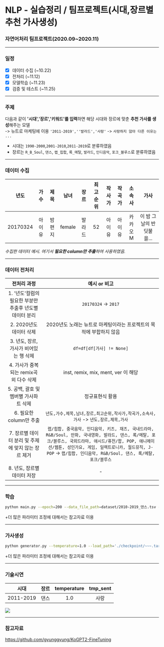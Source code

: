 # NLP - 실습정리 / 팀프로젝트(시대,장르별 추천 가사생성)
### 자연어처리 팀프로젝트(2020.09~2020.11)
-------


### 일정

 - [x] 데이터 수집 (~10.22)
 - [x] 전처리 (~11.12)
 - [x] 모델학습 (~11.23)
 - [x] 검증 및 테스트 (~11.25)

-------
### 주제

다음과 같이 **'시대','장르','키워드'를 입력**하면 해당 시대와 장르에 맞춘 **추천 가사를 생성**해주는 모델 <br>
-> 뉴트로 마케팅에 이용
`'2011-2019',''발라드','사랑'` -> `사랑하지 않아 다른 이유는 ...`
 - 시대는 `1990-2000`,`2001-2010`,`2011-2019`로 분류하였음
 - 장르는 `R_B_Soul`, `댄스`, `랩_힙합`, `록_메탈`, `발라드`, `인디음악`, `포크_블루스`로 분류하였음

--------


### 데이터 수집
|년도|가수|제목|남녀|장르|최고순위|작사가|작곡가|소속사|가사|
|:---:|:---:|:---:|:---:|:---:|:---:|:---:|:---:|:---:|:---:|
|20170324|아이유|밤편지|female|발라드|52|아이유|아이유|카카오M|이 밤 그날의 반딧불을...|

*수집한 데이터 예시. 여기서 **필요한 column만 추출**하여 사용하였음.* <br>

-----------
### 데이터 전처리
|전처리 과정|예시 or 비고|
|:---:|:---:|
|1. '년도'컬럼의 필요한 부분만 추출후 년도별 데이터 분리| `20170324` -> `2017`|
|2. 2020년도 데이터 삭제|2020년도 노래는 뉴트로 마케팅이라는 프로젝트의 목적에 부합하지 않음|
|3. 년도, 장르, 가사가 비어있는 행 삭제|`df=df[df[가사] != None]`|
|4. 가사가 중복되는 remix곡 외 다수 삭제|inst, remix, mix, ment, ver 이 해당|
|5. 공백, 괄호 및 멤버별 가사파트 삭제|정규표현식 활용|
|6. 필요한 column만 추출|`년도,가수,제목,남녀,장르,최고순위,작사가,작곡가,소속사,가사` -> `년도,장르,제목,가사`|
|7. 장르별 데이터 분리 및 주제에 맞지 않는 장르 제거|`랩/힙합, 중국음악, 인디음악, 키즈, 재즈, 국내드라마, R&B/Soul, 만화, 국내영화, 발라드, 댄스, 록/메탈, 포크/블루스, 국외드라마, 애시드/퓨전/팝, POP, 애니메이션/웹툰, 성인가요, 게임, 일렉트로니카, 월드뮤직, J-POP` -> `랩/힙합, 인디음악, R&B/Soul, 댄스, 록/메탈, 포크/블루스`|
|8. 년도, 장르별 데이터 저장|-|

----------

### 학습

```sh
python main.py --epoch=200 --data_file_path=dataset/2010-2019_댄스.tsv --save_path=./checkpoint/ --load_path=./checkpoint/~~~.tar batch_size=1
```
+더 많은 파라미터 조정에 대해서는 참고자료 이용

-------

### 가사생성

```sh
python generator.py --temperature=1.0 --load_path='./checkpoint/~~~.tar' --tmp_sent='사랑'
```
+더 많은 파라미터 조정에 대해서는 참고자료 이용

----------

### 기술시연
|시대|장르|temperature|tmp_sent|
|:--:|:--:|:--:|:--:|
|2011-2019|댄스|1.0|사랑|
<img src="https://user-images.githubusercontent.com/47767202/103736445-9d724d00-5033-11eb-9120-6b650c421fa9.png">

----------
### 참고자료
https://github.com/gyunggyung/KoGPT2-FineTuning <br>
<!--
https://github.com/KMJJ1/hiphop <br>
https://hellya.tistory.com/96 <br>
https://github.com/jx2lee/lyric-generator
>
